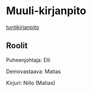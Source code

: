 # Muuli-kirjanpito

[tuntikirjanpito](https://helsinkifi-my.sharepoint.com/:x:/g/personal/patricks_ad_helsinki_fi/Ef0ZatQH2eFKlysvgVYF448BxujNUxQEIyBoaVI5e6C8BA?e=oOt2gX)

## Roolit

Puheenjohtaja: Elli

Demovastaava: Matias

Kirjuri: Niilo (Matias)
